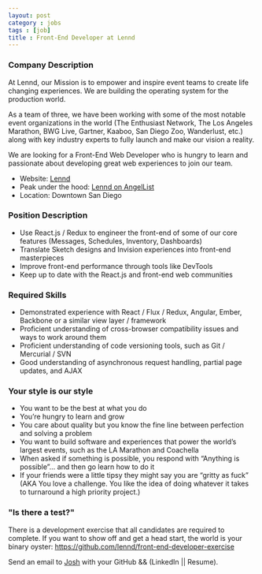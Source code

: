 ```yaml
---
layout: post
category : jobs
tags : [job]
title : Front-End Developer at Lennd
---
```


### Company Description
At Lennd, our Mission is to empower and inspire event teams to create life changing experiences. We are building the operating system for the production world.

As a team of three, we have been working with some of the most notable event organizations in the world (The Enthusiast Network, The Los Angeles Marathon, BWG Live, Gartner, Kaaboo, San Diego Zoo, Wanderlust, etc.) along with key industry experts to fully launch and make our vision a reality.

We are looking for a Front-End Web Developer who is hungry to learn and passionate about developing great web experiences to join our team.

* Website: [Lennd](https://www.lennd.com "Lennd")
* Peak under the hood: [Lennd on AngelList](https://angel.co/lennd/ "Lennd on AngelList")
* Location: Downtown San Diego

### Position Description
* Use React.js / Redux to engineer the front-end of some of our core features (Messages, Schedules, Inventory, Dashboards)
* Translate Sketch designs and Invision experiences into front-end masterpieces
* Improve front-end performance through tools like DevTools
* Keep up to date with the React.js and front-end web communities

### Required Skills
* Demonstrated experience with React / Flux / Redux, Angular, Ember, Backbone or a similar view layer / framework
* Proficient understanding of cross-browser compatibility issues and ways to work around them
* Proficient understanding of code versioning tools, such as Git / Mercurial / SVN
* Good understanding of asynchronous request handling, partial page updates, and AJAX

### Your style is our style
* You want to be the best at what you do
* You’re hungry to learn and grow
* You care about quality but you know the fine line between perfection and solving a problem
* You want to build software and experiences that power the world’s largest events, such as the LA Marathon and Coachella
* When asked if something is possible, you respond with “Anything is possible”... and then go learn how to do it
* If your friends were a little tipsy they might say you are “gritty as fuck” (AKA You love a challenge. You like the idea of doing whatever it takes to turnaround a high priority project.)

### "Is there a test?"
There is a development exercise that all candidates are required to complete. If you want to show off and get a head start, the world is your binary oyster: https://github.com/lennd/front-end-developer-exercise

Send an email to [Josh](mailto:josh@lennd.com) with your GitHub && (LinkedIn || Resume).

